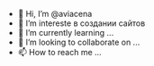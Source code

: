 - 👋 Hi, I’m @aviacena
- 👀 I’m intereste в создании сайтов
- 🌱 I’m currently learning ...
- 💞️ I’m looking to collaborate on ...
- 📫 How to reach me ...

<!---


aviacena/aviacena is a ✨ special ✨ repository because its `README.md` (this file) appears on your GitHub profile.
You can click the Preview link to take a look at your changes.
--->
